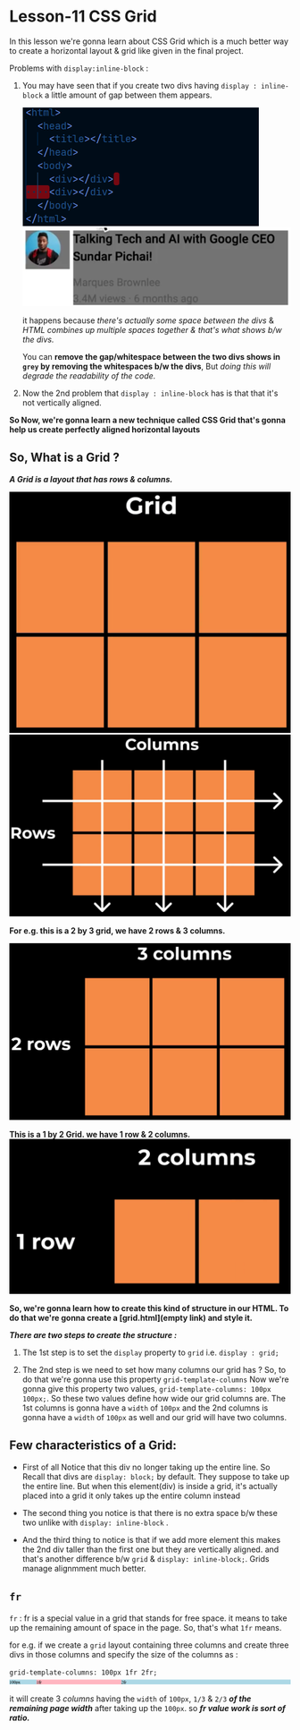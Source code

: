 # Lesson-11 CSS Grid

In this lesson we're gonna learn about CSS Grid which is a much better way to create a horizontal layout & grid like given in the final project.

Problems with `display:inline-block` : 

1.  You may have seen that if you create two divs having `display : inline-block` a little amount of gap between them appears.   

    ![whitespace code ](img/whitespace%20illustration.png)
    ![whitespace illustration](img/whitespace%20output.png)

    it happens because _there's actually some space between the divs_ & _HTML combines up multiple spaces together & that's what shows b/w the divs._

    You can **remove the gap/whitespace between the two divs shows in `grey` by removing the whitespaces b/w the divs**, But _doing this will degrade the readability of the code._

2. Now the 2nd problem that `display : inline-block` has is that that it's not vertically aligned.

**So Now, we're gonna learn a new technique called CSS Grid that's gonna help us create perfectly aligned horizontal layouts**

## So, What is a Grid ?

_**A Grid is a layout that has rows & columns.**_

![grid image](img/Grid.png) 
![row-column](img/rows-columns.png)

**For e.g. this is a 2 by 3 grid, we have 2 rows & 3 columns.**

![2 by 3 grid](img/3col-2row.png)

**This is a 1 by 2 Grid. we have 1 row & 2 columns.**
![2 col 1 row grid image](img/2c-1row.png)

**So, we're gonna learn how to create this kind of structure in our HTML. To do that we're gonna create a [grid.html](empty link) and style it.**

***There are two steps to create the structure :***

1. The 1st step is to set the `display` property to `grid` i.e. `display : grid;`

2. The 2nd step is we need to set how many columns our grid has ? So, to do that we're gonna use this property `grid-template-columns` Now we're gonna give this property two values, `grid-template-columns: 100px 100px;`. So these two values define how wide our grid columns are. The 1st columns is gonna have a `width` of `100px` and the 2nd columns is gonna have a `width` of `100px` as well and our grid will have two columns.

## Few characteristics of a Grid: 

- First of all Notice that this div no longer taking up the entire line. So Recall that divs are `display: block;` by default.
They suppose to take up the entire line. But when this element(div) is inside a grid,
it's actually placed into a grid it only takes up the entire column instead

- The second thing you notice is that there is no extra space b/w these two unlike with `display: inline-block` .

- And the third thing to notice is that if we add more element this makes the 2nd div taller than the first one but they are vertically aligned.
 and that's another difference b/w `grid` & `display: inline-block;`. Grids manage alignmment much better.

## `fr` 

`fr` : fr is a special value in a grid that stands for free space. it means to take up the remaining
amount of space in the page. So, that's what `1fr` means.

for e.g. if we create a `grid` layout containing three columns and create three divs in those columns and specify the size of the columns as :

`grid-template-columns: 100px 1fr 2fr;` 
![fr example image](img/fr-example.png)

it will create 3 *columns* having the `width` of `100px`, `1/3` & `2/3` ***of the remaining page width*** after taking up the `100px`. so ***fr value work is sort of ratio.***
